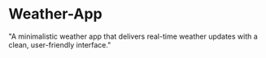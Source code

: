 # Weather-App
"A minimalistic weather app that delivers real-time weather updates with a clean, user-friendly interface."
